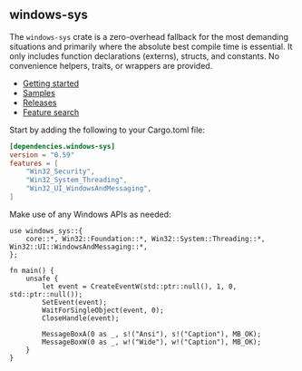 ## windows-sys

The `windows-sys` crate is a zero-overhead fallback for the most demanding situations and primarily where the absolute best compile time is essential. It only includes function declarations (externs), structs, and constants. No convenience helpers, traits, or wrappers are provided.

- [Getting started](https://kennykerr.ca/rust-getting-started/)
- [Samples](https://github.com/microsoft/windows-rs/tree/master/crates/samples)
- [Releases](https://github.com/microsoft/windows-rs/releases)
- [Feature search](https://microsoft.github.io/windows-rs/features)

Start by adding the following to your Cargo.toml file:

```toml
[dependencies.windows-sys]
version = "0.59"
features = [
    "Win32_Security",
    "Win32_System_Threading",
    "Win32_UI_WindowsAndMessaging",
]
```

Make use of any Windows APIs as needed:

```rust,no_run
use windows_sys::{
    core::*, Win32::Foundation::*, Win32::System::Threading::*, Win32::UI::WindowsAndMessaging::*,
};

fn main() {
    unsafe {
        let event = CreateEventW(std::ptr::null(), 1, 0, std::ptr::null());
        SetEvent(event);
        WaitForSingleObject(event, 0);
        CloseHandle(event);

        MessageBoxA(0 as _, s!("Ansi"), s!("Caption"), MB_OK);
        MessageBoxW(0 as _, w!("Wide"), w!("Caption"), MB_OK);
    }
}
```

